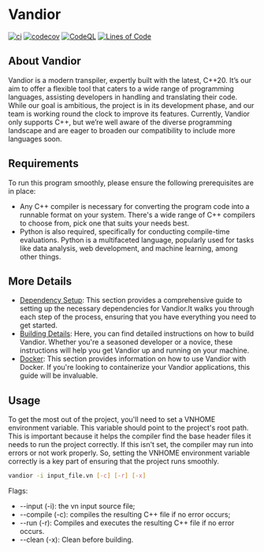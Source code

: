# Vandior

[![ci](https://github.com/Giuseppe-Bianc/Vandior/actions/workflows/ci.yml/badge.svg)](https://github.com/Giuseppe-Bianc/Vandior/actions/workflows/ci.yml)
[![codecov](https://codecov.io/gh/Giuseppe-Bianc/Vandior/graph/badge.svg?token=hLEkhzV7uE)](https://codecov.io/gh/Giuseppe-Bianc/Vandior)
[![CodeQL](https://github.com/Giuseppe-Bianc/Vandior/actions/workflows/codeql-analysis.yml/badge.svg)](https://github.com/Giuseppe-Bianc/Vandior/actions/workflows/codeql-analysis.yml)
[![Lines of Code](https://sonarcloud.io/api/project_badges/measure?project=Giuseppe-Bianc_Vandior&metric=ncloc)](https://sonarcloud.io/summary/new_code?id=Giuseppe-Bianc_Vandior)

## About Vandior

Vandior is a modern transpiler, expertly built with the latest, C++20. It’s our aim to offer a flexible tool that caters
to a wide range of programming languages, assisting developers in handling and translating their code. While our goal is
ambitious, the project is in its development phase, and our team is working round the clock to improve its features.
Currently, Vandior only supports C++, but we’re well aware of the diverse programming landscape and are eager to broaden
our compatibility to include more languages soon.

## Requirements

To run this program smoothly, please ensure the following prerequisites are in place:

- Any C++ compiler is necessary for converting the program code into a runnable format on your system. There's a wide
  range of C++ compilers to choose from, pick one that suits your needs best.
- Python is also required, specifically for conducting compile-time evaluations. Python is a multifaceted language,
  popularly used for tasks like data analysis, web development, and machine learning, among other things.

## More Details

* [Dependency Setup](README_dependencies.md): This section provides a comprehensive guide to setting up the necessary
  dependencies for Vandior.It walks you through each step of the process, ensuring that you have everything you need to
  get started.
* [Building Details](README_building.md): Here, you can find detailed instructions on how to build Vandior. Whether
  you're a seasoned developer or a novice, these instructions will help you get Vandior up and running on your machine.
* [Docker](README_docker.md): This section provides information on how to use Vandior with Docker. If you're looking to
  containerize your Vandior applications, this guide will be invaluable.

## Usage

To get the most out of the project, you'll need to set a VNHOME environment variable. This variable should point to the
project's root path. This is important because it helps the compiler find the base header files it needs to run the
project correctly. If this isn't set, the compiler may run into errors or not work properly. So, setting the VNHOME
environment variable correctly is a key part of ensuring that the project runs smoothly.

```bash
vandior -i input_file.vn [-c] [-r] [-x]
```

Flags:

- --input (-i): the vn input source file;
- --compile (-c): compiles the resulting C++ file if no error occurs;
- --run (-r): Compiles and executes the resulting C++ file if no error occurs.
- --clean (-x): Clean before building.

[//]: # (Using -c and -r together is the same as using only -r.)
[//]: # ()
[//]: # ()
[//]: # (To manually compile the output C++ code:)
[//]: # ()
[//]: # ()
[//]: # (### Windows)
[//]: # ()
[//]: # ()
[//]: # (```powershell)
[//]: # ()
[//]: # (g++ -std=c++20 input_file.cpp -I %VNHOME%)
[//]: # ()
[//]: # (```)
[//]: # ()
[//]: # (### Unix)
[//]: # ()
[//]: # (```bash)
[//]: # (g++ -std=c++20 input_file.cpp -I $VNHOME)
[//]: # (```)